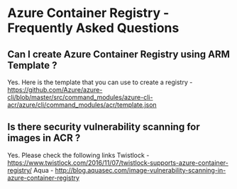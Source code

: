 # Azure Container Registry - Frequently Asked Questions

## Can I create Azure Container Registry using ARM Template ?
Yes. Here is the template that you can use to create a registry - https://github.com/Azure/azure-cli/blob/master/src/command_modules/azure-cli-acr/azure/cli/command_modules/acr/template.json

## Is there security vulnerability scanning for images in ACR ?

Yes. Please check the following links
Twistlock - https://www.twistlock.com/2016/11/07/twistlock-supports-azure-container-registry/
Aqua - http://blog.aquasec.com/image-vulnerability-scanning-in-azure-container-registry
